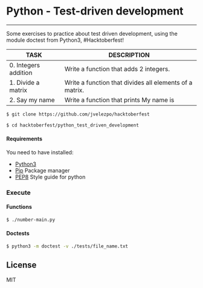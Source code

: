 # Python - Test-driven development
---
Some exercises to practice about test driven development, using the module doctest from Python3, 
#Hacktoberfest!

| TASK | DESCRIPTION |
| ------ | ------ |
|0. Integers addition|Write a function that adds 2 integers.|
|1. Divide a matrix|Write a function that divides all elements of a matrix.|
|2. Say my name |Write a function that prints My name is <first name> <last name>|

```sh
$ git clone https://github.com/jvelezpo/hacktoberfest
```
```sh
$ cd hacktoberfest/python_test_driven_development
```

#### Requirements
You need to have installed:
* [Python3](https://www.python.org/downloads/) 
* [Pip](https://pip.pypa.io/en/stable/installing/) Package manager
* [PEP8]() Style guide for python
 

### Execute 
#### Functions
```sh
$ ./number-main.py 
```
#### Doctests
```sh
$ python3 -m doctest -v ./tests/file_name.txt
```

License
----

MIT